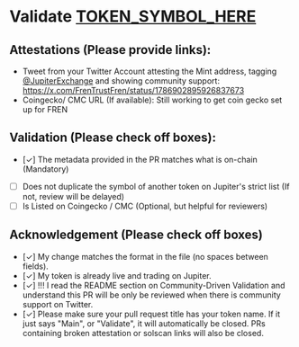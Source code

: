 # Validate [TOKEN_SYMBOL_HERE](https://solscan.io/token/MINT_ADDRES_HERE)

## Attestations (Please provide links):
- Tweet from your Twitter Account attesting the Mint address, tagging [@JupiterExchange](https://twitter.com/JupiterExchange) and showing community support: https://x.com/FrenTrustFren/status/1786902895926837673
- Coingecko/ CMC URL (If available): Still working to get coin gecko set up for FREN

## Validation (Please check off boxes):
- [✓] The metadata provided in the PR matches what is on-chain (Mandatory)
- [ ] Does not duplicate the symbol of another token on Jupiter's strict list (If not, review will be delayed)
- [ ] Is Listed on Coingecko / CMC (Optional, but helpful for reviewers)  

## Acknowledgement (Please check off boxes)
- [✓] My change matches the format in the file (no spaces between fields).
- [✓] My token is already live and trading on Jupiter.
- [✓] !!! I read the README section on Community-Driven Validation and understand this PR will be only be reviewed when there is community support on Twitter.
- [✓] Please make sure your pull request title has your token name. If it just says "Main", or "Validate", it will automatically be closed. PRs containing broken attestation or solscan links will also be closed.